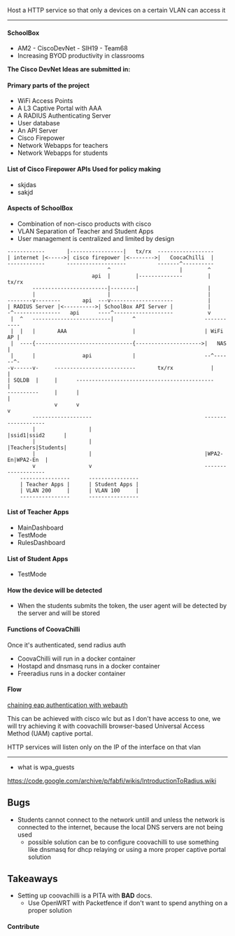 Host a HTTP service so that only a devices on a certain VLAN can access it

----
#### SchoolBox
- AM2 - CiscoDevNet - SIH19 - Team68
- Increasing BYOD productivity in classrooms

**The Cisco DevNet Ideas are submitted in:**

#### Primary parts of the project
- WiFi Access Points
- A L3 Captive Portal with AAA
- A RADIUS Authenticating Server
- User database
- An API Server
- Cisco Firepower
- Network Webapps for teachers
- Network Webapps for students

#### List of Cisco Firepower APIs Used for policy making
- skjdas
- sakjd 

#### Aspects of SchoolBox
- Combination of non-cisco products with cisco
- VLAN Separation of Teacher and Student Apps
- User management is centralized and limited by design

```
------------       |-----------------|   tx/rx  ------------------
| internet |<----->| cisco firepower |<-------->|   CoocaChilli  |
------------       -------------------          -------^----------
                                ^                      |        ^
                           api  |        |--------------        | tx/rx
        ------------------------|--------|                      |
        |                       |                               |
--------v--------       api  ---v--------------------           |
| RADIUS Server |<---------->| SchoolBox API Server |           |
-^---------------   api      ----^-------------------           v
 |  ^   -------------------------|      ^                      -----------
 |  |   |       AAA                     |                      | WiFi AP |
 |  ----{-------------------------------{--------------------->|   NAS   |
 |      |               api             |                      --^------^-
-v------v-     --------------------------       tx/rx            |      |
| SQLDB  |     |      --------------------------------------------      |
----------     |      |                                                 |
               v      v                                                 v
        -------------------                                    -------------------
        |                 |                                    |ssid1|ssid2      |
        |                 |                                    |Teachers|Students|
        |                 |                                    |WPA2-En|WPA2-En  |
        v                 v                                    -------------------
    ----------------      ----------------
    | Teacher Apps |      | Student Apps |
    | VLAN 200     |      | VLAN 100     |
    ----------------      ----------------
```

#### List of Teacher Apps
- MainDashboard
- TestMode
- RulesDashboard

#### List of Student Apps
- TestMode 

#### How the device will be detected
- When the students submits the token, the user agent will be detected by the server and will be stored


#### Functions of CoovaChilli
Once it's authenticated, send radius auth

- CoovaChilli will run in a docker container
- Hostapd and dnsmasq runs in a docker container
- Freeradius runs in  a docker container

#### Flow
[chaining eap authentication with webauth](https://security.stackexchange.com/questions/140965/wpa2-eap-and-captive-portal)

This can be achieved with cisco wlc but as I don't have access to one, we will try achieving it with coovachilli
browser-based Universal Access Method (UAM) captive portal.

HTTP services will listen only on the IP of the interface on that vlan

----
- what is wpa_guests

https://code.google.com/archive/p/fabfi/wikis/IntroductionToRadius.wiki


## Bugs
- Students cannot connect to the network untill and unless the network is connected to the internet, because the local DNS servers are not being used
    - possible solution can be to configure coovachilli to use something like dnsmasq for dhcp relaying or using a more proper captive portal solution

## Takeaways
- Setting up coovachilli is a PITA with **BAD** docs.
    - Use OpenWRT with Packetfence if don't want to spend anything on a proper solution

#### Contribute
